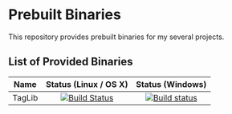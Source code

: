 # Prebuilt Binaries

This repository provides prebuilt binaries for my several projects.

## List of Provided Binaries

| Name | Status (Linux / OS X) | Status (Windows) |
|:------:|:-------------------------------------------------------------------------------------------------------------------------:|:-------------------------------------------------------------------------------------------------------------------------------------------------------------------------:|
| TagLib | [![Build Status](https://travis-ci.com/async3619/prebuilts.svg?branch=taglib)](https://travis-ci.com/async3619/prebuilts) | [![Build status](https://ci.appveyor.com/api/projects/status/0p1mcsbacxn0pr6g/branch/taglib?svg=true)](https://ci.appveyor.com/project/async3619/prebuilts/branch/taglib) |